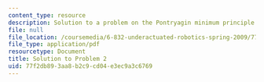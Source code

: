 ```yaml
---
content_type: resource
description: Solution to a problem on the Pontryagin minimum principle.
file: null
file_location: /coursemedia/6-832-underactuated-robotics-spring-2009/77f2db893aa8b2c9cd04e3ec9a3c6769_MIT6_832s09_sol_pset02.pdf
file_type: application/pdf
resourcetype: Document
title: Solution to Problem 2
uid: 77f2db89-3aa8-b2c9-cd04-e3ec9a3c6769
---
```

